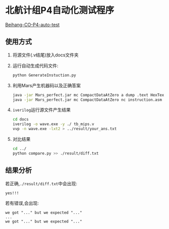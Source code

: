 # 北航计组P4自动化测试程序

[Beihang-CO-P4-auto-test](https://github.com/meteor041/Beihang-CO-P4-auto-test)

## 使用方式

1. 将源文件(.v结尾)放入docs文件夹

2. 运行自动生成代码文件:

   ```bash
   python GenerateInstuction.py
   ```
3. 利用Mars产生机器码以及正确答案
	```bash
	java -jar Mars_perfect.jar mc CompactDataAtZero a dump .text HexText ./docs/code.txt nc instruction.asm
	java -jar Mars_perfect.jar mc CompactDataAtZero nc instruction.asm > ./result/right_ans.txt
	```
4. `iverilog`运行源文件产生结果
	```bash
	cd docs
	iverilog -o wave.exe -y ./ tb_mips.v
	vvp -n wave.exe -lxt2 > ../result/your_ans.txt
	```
5. 对比结果
	```bash
	cd ../
	python compare.py >> ./result/diff.txt
	```

## 结果分析

若正确,`./result/diff.txt`中会出现:

```
yes!!!
```

若有错误,会出现:

```
we got "..." but we expected "..."
...
we got "..." but we expected "..."
```

